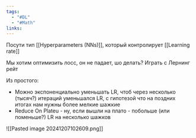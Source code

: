 ```yaml
---
tags:
  - "#DL"
  - "#Math"
links:
---
```

Посути тип [[Hyperparameters (NNs)]], который контролирует [[Learning rate]]

Мы хотим оптимизить лосс, он не падает, шо делать? Играть с Лернинг рейт

Из простого:
- Можно экспоненциально уменьшать LR, чтоб через несколько (тысяч?) итераций уменьшался LR, с гипотезой что на поздних итогах нам нужны более мелкие шажкие
- Reduce On Plateu - ну, если вышли на плато - побольше (или поменьше?) LR на несколько шажков


![[Pasted image 20241207102609.png]]